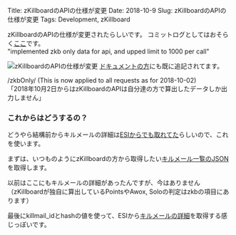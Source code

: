 Title: zKillboardのAPIの仕様が変更
Date: 2018-10-9
Slug: zKillboardのAPIの仕様が変更
Tags: Development, zKillboard

zKillboardのAPIの仕様が変更されたらしいです。
コミットログとしてはおそらく[ここ](https://github.com/zKillboard/zKillboard/commit/169720443705889271b7d2f3b7615fd8ca664e2d#diff-0ad34309a6116364bfa9a5dc98135334)です。  
"implemented zkb only data for api, and upped limit to 1000 per call"

![zKillboardのAPIの仕様が変更]({static}/images/zKillboardのAPIの仕様が変更.jpg)
[ドキュメントの方](https://github.com/zKillboard/zKillboard/wiki/API-(Killmails))にも既に追記されてます。

/zkbOnly/ (This is now applied to all requests as for 2018-10-02)  
「2018年10月2日からはzKillboardのAPIは自分達の方で算出したデータしか出力しません」


### これからはどうするの？
どうやら結構前からキルメールの詳細は[ESIからでも取れてた](https://esi.evetech.net/latest/#!/Killmails/get_killmails_killmail_id_killmail_hash)らしいので、これを使います。

まずは、いつものようにzKillboardの方から取得したい[キルメール一覧のJSON](https://zkillboard.com/api/characterID/96224663/)を取得します。

以前はここにもキルメールの詳細があったんですが、今はありません（zKillboardが独自に算出しているPointsやAwox, Soloの判定はzkbの項目にあります）

最後にkillmail_idとhashの値を使って、ESIから[キルメールの詳細](https://esi.evetech.net/latest/killmails/72564671/4a4f18302c78d090082754003d7c5a0d486459e1/)を取得する感じっぽいです。


